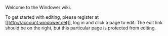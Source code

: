 Welcome to the Windower wiki.

To get started with editing, please register at [[http://account.windower.net]], log in and click a page to edit.  The edit link should be on the right, but this particular page is protected from editing.